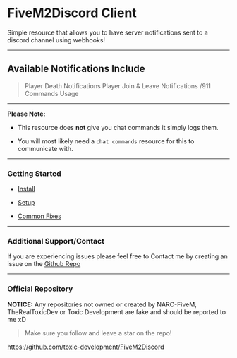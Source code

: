 # FiveM2Discord Client
Simple resource that allows you to have server notifications sent to a discord channel using webhooks!

---

## Available Notifications Include
> Player Death Notifications
> Player Join & Leave Notifications
> /911 Commands Usage

---

**Please Note:** 
- This resource does **not** give you chat commands it simply logs them.

- You will most likely need a `chat commands` resource for this to communicate with.

---

### Getting Started

- [Install](https://help.toxicdev.me/internal/fivem2discord/install/)

- [Setup](https://help.toxicdev.me/internal/fivem2discord/setup/)

- [Common Fixes](https://help.toxicdev.me/internal/fivem2discord/fixes/)


---

### Additional Support/Contact
If you are experiencing issues please feel free to Contact me by creating an issue on the [Github Repo](https://github.com/toxic-development/FiveM2Discord/issues)

---

### Official Repository
**NOTICE:** Any repositories not owned or created by NARC-FiveM, TheRealToxicDev or Toxic Development are fake and should be reported to me xD

> Make sure you follow and leave a star on the repo!

https://github.com/toxic-development/FiveM2Discord

